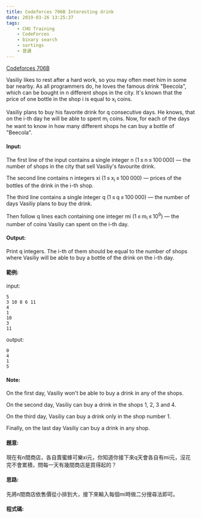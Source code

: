 ```yaml
---
title: Codeforces 706B Interesting drink
date: 2019-03-26 13:25:37
tags:
    - CHU Training
    - CodeForces
    - binary search
    - sortings
    - 普通
---
```

[Codeforces 706B](https://codeforces.com/problemset/problem/706/B)
<!-- more -->
Vasiliy likes to rest after a hard work, so you may often meet him in some bar nearby. As all programmers do, he loves the famous drink "Beecola", which can be bought in n different shops in the city. It's known that the price of one bottle in the shop i is equal to x<sub>i</sub> coins.

Vasiliy plans to buy his favorite drink for q consecutive days. He knows, that on the i-th day he will be able to spent m<sub>i</sub> coins. Now, for each of the days he want to know in how many different shops he can buy a bottle of "Beecola".

#### Input:
The first line of the input contains a single integer n (1 ≤ n ≤ 100 000) — the number of shops in the city that sell Vasiliy's favourite drink.

The second line contains n integers xi (1 ≤ x<sub>i</sub> ≤ 100 000) — prices of the bottles of the drink in the i-th shop.

The third line contains a single integer q (1 ≤ q ≤ 100 000) — the number of days Vasiliy plans to buy the drink.

Then follow q lines each containing one integer mi (1 ≤ m<sub>i</sub> ≤ 10<sup>9</sup>) — the number of coins Vasiliy can spent on the i-th day.
#### Output:
Print q integers. The i-th of them should be equal to the number of shops where Vasiliy will be able to buy a bottle of the drink on the i-th day.
#### 範例:
input:
```
5
3 10 8 6 11
4
1
10
3
11
```
output:
```
0
4
1
5
```

#### Note:
On the first day, Vasiliy won't be able to buy a drink in any of the shops.

On the second day, Vasiliy can buy a drink in the shops 1, 2, 3 and 4.

On the third day, Vasiliy can buy a drink only in the shop number 1.

Finally, on the last day Vasiliy can buy a drink in any shop.

#### 題意:
現在有n間商店，各自賣蜜蜂可樂xi元，你知道你接下來q天會各自有mi元，沒花完不會累積，問每一天有幾間商店是買得起的？

#### 思路:
先將n間商店依售價從小排到大，接下來輸入每個mi時做二分搜尋法即可。

#### 程式碼:
<script src="https://gist.github.com/Daviswww/a67e4431ea72f8dae5ebc9b935fa6b50.js"></script>
